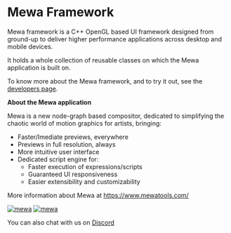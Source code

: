 # Mewa Framework

Mewa framework is a C++ OpenGL based UI framework designed from ground-up to deliver higher performance applications across desktop and mobile devices.

It holds a whole collection of reusable classes on which the Mewa application is built on.

To know more about the Mewa framework, and to try it out, see the [developers page](https://mewatools.github.io/mewa/).

**About the Mewa application**

Mewa is a new node-graph based compositor, dedicated to simplifying the chaotic world of motion graphics for artists, bringing:

- Faster/Imediate previews, everywhere
- Previews in full resolution, always
- More intuitive user interface
- Dedicated script engine for:
  - Faster execution of expressions/scripts
  - Guaranteed UI responsiveness
  - Easier extensibility and customizability

More information about Mewa at <https://www.mewatools.com/>

[![mewa](https://snapcraft.io/mewa/badge.svg)](https://snapcraft.io/mewa)
[![mewa](https://snapcraft.io/mewa/trending.svg?name=0)](https://snapcraft.io/mewa)

You can also chat with us on [Discord](https://disboard.org/server/827792740359340103)
